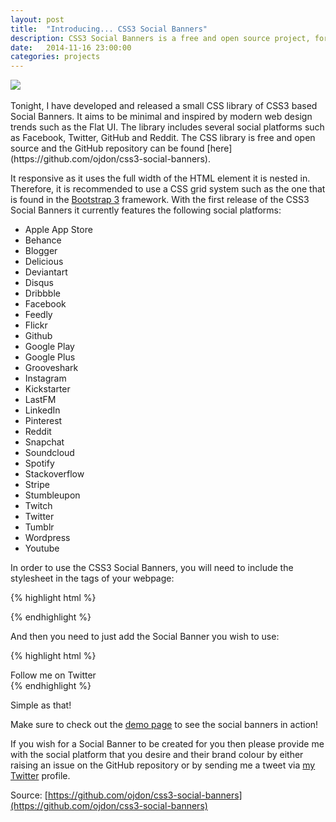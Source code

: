 ```yaml
---
layout: post
title:  "Introducing... CSS3 Social Banners"
description: CSS3 Social Banners is a free and open source project, for other web designers and developers to use. The social banners are completely mobile-first responsive CSS based.
date:   2014-11-16 23:00:00
categories: projects
---
```

<div class="text-center"> <img src="{{ site.url }}/assets/blog/20141116/logo.png" class="img-fluid"/> </div>
<br />
Tonight, I have developed and released a small CSS library of CSS3 based Social Banners. It aims to be minimal and inspired by modern web design trends such as the Flat UI. The library includes several social platforms such as Facebook, Twitter, GitHub and Reddit. The CSS library is free and open source and the GitHub repository can be found [here](https://github.com/ojdon/css3-social-banners).

It responsive as it uses the full width of the HTML element it is nested in. Therefore, it is recommended to use a CSS grid system such as the one that is found in the [Bootstrap 3](http://getbootstrap.com/css/#grid) framework. With the first release of the CSS3 Social Banners it currently features the following social platforms:

- Apple App Store
- Behance
- Blogger
- Delicious
- Deviantart
- Disqus
- Dribbble
- Facebook
- Feedly
- Flickr
- Github
- Google Play
- Google Plus
- Grooveshark
- Instagram
- Kickstarter
- LastFM
- LinkedIn
- Pinterest
- Reddit
- Snapchat
- Soundcloud
- Spotify
- Stackoverflow
- Stripe
- Stumbleupon
- Twitch
- Twitter
- Tumblr
- Wordpress
- Youtube

In order to use the CSS3 Social Banners, you will need to include the stylesheet in the <head> tags of your webpage:

{% highlight html %}
  <link rel="stylesheet" href="social-icons.css">
{% endhighlight %}

And then you need to just add the Social Banner you wish to use:

{% highlight html %}
  <div class="social-icon twitter">Follow me on Twitter</div>
{% endhighlight %}

Simple as that!

Make sure to check out the [demo page](http://htmlpreview.github.io/?https://raw.githubusercontent.com/ojdon/css3-social-banners/master/demo.html) to see the social banners in action!

If you wish for a Social Banner to be created for you then please provide me with the social platform that you desire and their brand colour by either raising an issue on the GitHub repository or by sending me a tweet via [my Twitter](http://twitter.com/ojdon) profile.

Source: [https://github.com/ojdon/css3-social-banners](https://github.com/ojdon/css3-social-banners)

